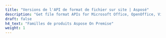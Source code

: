 ```yaml
---
title: "Versions de l'API de format de fichier sur site | Asposé"
description: "Get file format APIs for Microsoft Office, OpenOffice, Visio, Project, Publisher, Photoshop, AutoCAD, 3D, XPS, PDF, images & Postscript ."
draft: false
h4_text: "Familles de produits Aspose On Premise"
weight: 1
---
```


